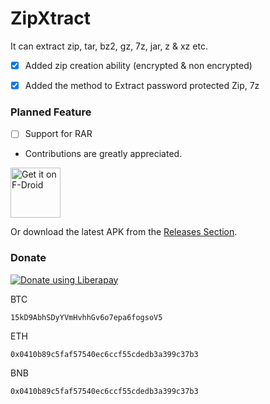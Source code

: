 # ZipXtract
It can extract zip, tar, bz2, gz, 7z, jar, z & xz etc.

- [x] Added zip creation ability (encrypted & non encrypted)

- [x] Added the method to Extract password protected Zip, 7z

### Planned Feature 
- [ ] Support for RAR 

* Contributions are greatly appreciated.


[<img src="https://fdroid.gitlab.io/artwork/badge/get-it-on.png"
     alt="Get it on F-Droid"
     height="80">](https://f-droid.org/packages/com.wirelessalien.zipxtract/)

Or download the latest APK from the [Releases Section](https://github.com/WirelessAlien/ZipXtract/releases/latest).

### Donate 


<noscript><a href="https://liberapay.com/WirelessAlien/donate"><img alt="Donate using Liberapay" src="https://liberapay.com/assets/widgets/donate.svg"></a></noscript> 

BTC
```
15kD9AbhSDyYVmHvhhGv6o7epa6fogsoV5
```
ETH
```
0x0410b89c5faf57540ec6ccf55cdedb3a399c37b3
```
BNB
```
0x0410b89c5faf57540ec6ccf55cdedb3a399c37b3
```
